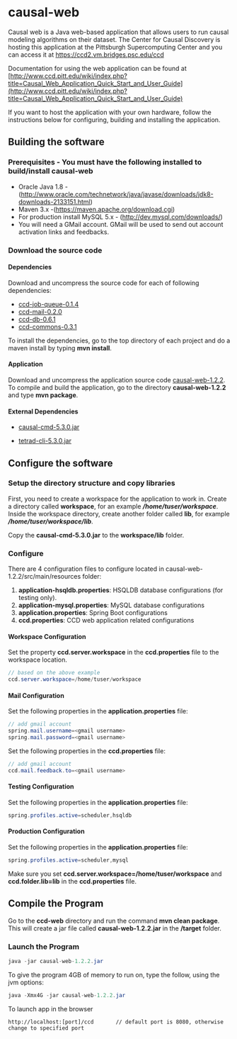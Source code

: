 # causal-web
Causal web is a Java web-based application that allows users to run causal modeling algorithms on their dataset.  The Center for Causal Discovery is hosting this application at the Pittsburgh Supercomputing Center and you can access it at https://ccd2.vm.bridges.psc.edu/ccd

Documentation for using the web application can be found at [http://www.ccd.pitt.edu/wiki/index.php?title=Causal_Web_Application_Quick_Start_and_User_Guide](http://www.ccd.pitt.edu/wiki/index.php?title=Causal_Web_Application_Quick_Start_and_User_Guide) 

If you want to host the application with your own hardware, follow the instructions below for configuring, building and installing the application.

## Building the software

### Prerequisites - You must have the following installed to build/install causal-web
* Oracle Java 1.8 - (http://www.oracle.com/technetwork/java/javase/downloads/jdk8-downloads-2133151.html)
* Maven 3.x -(https://maven.apache.org/download.cgi)
* For production install MySQL 5.x - (http://dev.mysql.com/downloads/)
* You will need a GMail account.  GMail will be used to send out account activation links and feedbacks.

### Download the source code
#### Dependencies
Download and uncompress the source code for each of following dependencies:

* [ccd-job-queue-0.1.4](https://github.com/bd2kccd/ccd-job-queue/releases/tag/v0.1.4)
* [ccd-mail-0.2.0](https://github.com/bd2kccd/ccd-mail/releases/tag/v0.2.0)
* [ccd-db-0.6.1](https://github.com/bd2kccd/ccd-db/releases/tag/v0.6.1)
* [ccd-commons-0.3.1](https://github.com/bd2kccd/ccd-commons/releases/tag/v0.3.1)

To install the dependencies, go to the top directory of each project and do a maven install by typing **mvn install**.

#### Application
Download and uncompress the application source code  [causal-web-1.2.2](https://github.com/bd2kccd/causal-web/releases/tag/v1.2.2).  To compile and build the application, go to the directory **causal-web-1.2.2** and type **mvn package**.

#### External Dependencies
* [causal-cmd-5.3.0.jar](https://github.com/cmu-phil/tetrad/releases/tag/v5.3.0-20160624)

* [tetrad-cli-5.3.0.jar](https://github.com/cmu-phil/tetrad/releases/tag/5.3.0-20160318)

## Configure the software

### Setup the directory structure and copy libraries
First, you need to create a workspace for the application to work in.  Create a directory called **workspace**, for an example ***/home/tuser/workspace***.  
Inside the workspace directory, create another folder called **lib**, for example ***/home/tuser/workspace/lib***.  

Copy the **causal-cmd-5.3.0.jar** to the  **workspace/lib** folder.

### Configure
There are 4 configuration files to configure located in causal-web-1.2.2/src/main/resources folder:
1. **application-hsqldb.properties**: HSQLDB database configurations (for testing only).
2. **application-mysql.properties**: MySQL database configurations
3. **application.properties**: Spring Boot configurations
4. **ccd.properties**: CCD web application related configurations

#### Workspace Configuration
Set the property **ccd.server.workspace** in the  **ccd.properties** file to the workspace location.
```java
// based on the above example
ccd.server.workspace=/home/tuser/workspace
```

#### Mail Configuration
Set the following properties in the **application.properties** file:
```java
// add gmail account
spring.mail.username=<gmail username>
spring.mail.password=<gmail username>
```
Set the following properties in the **ccd.properties** file:
```java
// add gmail account
ccd.mail.feedback.to=<gmail username>
```

#### Testing Configuration
Set the following properties in the **application.properties** file:
```java
spring.profiles.active=scheduler,hsqldb
```

#### Production Configuration
Set the following properties in the **application.properties** file:
```java
spring.profiles.active=scheduler,mysql
```

Make sure you set **ccd.server.workspace=/home/tuser/workspace** and **ccd.folder.lib=lib** in the **ccd.properties** file.

## Compile the Program
Go to the **ccd-web** directory and run the command **mvn clean package**. This will create a jar file called **causal-web-1.2.2.jar** in the **/target** folder.

### Launch the Program
```java
java -jar causal-web-1.2.2.jar
```
To give the program 4GB of memory to run on, type the follow, using the jvm options:
```java
java -Xmx4G -jar causal-web-1.2.2.jar
```

To launch app in the browser
```
http://localhost:[port]/ccd       // default port is 8080, otherwise change to specified port
```
